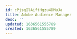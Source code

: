 ```yaml
---
id: cPjsqIlAiftHgzu4DMuJa
title: Adobe Audience Manager
desc: ''
updated: 1636561555789
created: 1636561555789
---
```



